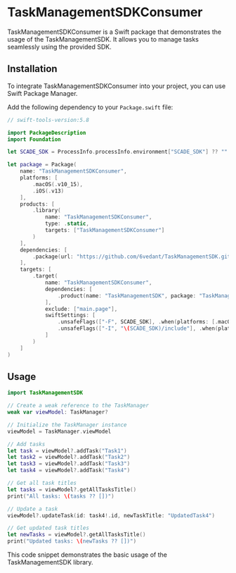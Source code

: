 # TaskManagementSDKConsumer

TaskManagementSDKConsumer is a Swift package that demonstrates the usage of the TaskManagementSDK. It allows you to manage tasks seamlessly using the provided SDK.

## Installation

To integrate TaskManagementSDKConsumer into your project, you can use Swift Package Manager.

Add the following dependency to your `Package.swift` file:

```swift
// swift-tools-version:5.8

import PackageDescription
import Foundation

let SCADE_SDK = ProcessInfo.processInfo.environment["SCADE_SDK"] ?? ""

let package = Package(
    name: "TaskManagementSDKConsumer",
    platforms: [
        .macOS(.v10_15),
        .iOS(.v13)
    ],
    products: [
        .library(
            name: "TaskManagementSDKConsumer",
            type: .static,
            targets: ["TaskManagementSDKConsumer"]
        )
    ],
    dependencies: [
        .package(url: "https://github.com/6vedant/TaskManagementSDK.git", branch: "main")
    ],
    targets: [
        .target(
            name: "TaskManagementSDKConsumer",
            dependencies: [
                .product(name: "TaskManagementSDK", package: "TaskManagementSDK"),
            ],
            exclude: ["main.page"],
            swiftSettings: [
                .unsafeFlags(["-F", SCADE_SDK], .when(platforms: [.macOS, .iOS])),
                .unsafeFlags(["-I", "\(SCADE_SDK)/include"], .when(platforms: [.android])),
            ]
        )
    ]
)
```

## Usage
```swift
import TaskManagementSDK

// Create a weak reference to the TaskManager
weak var viewModel: TaskManager?

// Initialize the TaskManager instance
viewModel = TaskManager.viewModel

// Add tasks
let task = viewModel?.addTask("Task1")
let task2 = viewModel?.addTask("Task2")
let task3 = viewModel?.addTask("Task3")
let task4 = viewModel?.addTask("Task4")

// Get all task titles
let tasks = viewModel?.getAllTasksTitle()
print("All tasks: \(tasks ?? [])")

// Update a task
viewModel?.updateTask(id: task4!.id, newTaskTitle: "UpdatedTask4")

// Get updated task titles
let newTasks = viewModel?.getAllTasksTitle()
print("Updated tasks: \(newTasks ?? [])")
```
This code snippet demonstrates the basic usage of the TaskManagementSDK library.

